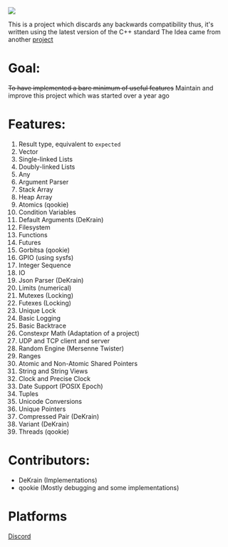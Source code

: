 <p align = 'left'>
  <img src='https://cdn.discordapp.com/attachments/809046217370763274/818426647753654302/HackySTLlogo2.png'>
</p>

This is a project which discards any backwards compatibility 
thus, it's written using the latest version of the C++ standard
The Idea came from another [project](https://github.com/LegatAbyssWalker/amazingCode) 

# Goal:
~~To have implemented a bare minimum of useful features~~
Maintain and improve this project which was started over a year ago

# Features:
  1. Result type, equivalent to `expected`
  2. Vector
  3. Single-linked Lists
  4. Doubly-linked Lists
  5. Any
  6. Argument Parser
  7. Stack Array
  8. Heap Array
  9. Atomics (qookie)
  10. Condition Variables
  11. Default Arguments (DeKrain)
  12. Filesystem
  13. Functions
  14. Futures
  15. Gorbitsa (qookie)
  16. GPIO (using sysfs)
  17. Integer Sequence
  18. IO
  19. Json Parser (DeKrain)
  20. Limits (numerical)
  21. Mutexes (Locking)
  22. Futexes (Locking)
  23. Unique Lock
  24. Basic Logging
  25. Basic Backtrace
  26. Constexpr Math (Adaptation of a project)
  27. UDP and TCP client and server
  28. Random Engine (Mersenne Twister)
  29. Ranges
  30. Atomic and Non-Atomic Shared Pointers
  31. String and String Views
  32. Clock and Precise Clock
  33. Date Support (POSIX Epoch)
  34. Tuples
  35. Unicode Conversions
  36. Unique Pointers
  37. Compressed Pair (DeKrain)
  38. Variant (DeKrain) 
  39. Threads (qookie)
  
# Contributors:
- DeKrain (Implementations)
- qookie (Mostly debugging and some implementations)

# Platforms
  [Discord](https://discord.gg/dEghMASRKb)
